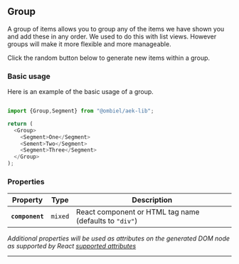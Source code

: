 ## Group

A group of items allows you to group any of the items we have shown you and add these in any order. We used to do this with list views. However groups will make it more flexible and more manageable.

Click the random button below to generate new items within a group.

### Basic usage

Here is an example of the basic usage of a group.

``` javascript

import {Group,Segment} from "@ombiel/aek-lib";

return (
  <Group>
    <Segment>One</Segment>
    <Sement>Two</Segment>
    <Segment>Three</Segment>
  </Group>
);

```

### Properties

Property              | Type       | Description
----------------------|------------| -----------
**`component`**       | `mixed`    | React component or HTML tag name (defaults to `"div"`)


_Additional properties will be used as attributes on the generated DOM node as supported by React [supported attributes](https://facebook.github.io/react/docs/tags-and-attributes.html#html-attributes)_

--------

<script>
  window.lorem = "Nulla vitae elit libero, a pharetra augue. Fusce dapibus, tellus ac cursus commodo, tortor mauris condimentum nibh, ut fermentum massa justo sit amet risus. Aenean lacinia bibendum nulla sed consectetur, tellus ac cursus commodo.";
</script>

<script type="text/aek-example" data-ex="148604109743705769279" >

  import {Group,Segment,Message,InfoMessage,Button,Header} from "@ombiel/aek-lib";

  return(
    <Group>
      <Header>Example</Header>
      <InfoMessage heading="Info">Groups can be used to vertical group Headers,Segments, Messages and Buttons</InfoMessage>
      <Message icon="rocket" dismissable>You can close me</Message>
      <Segment>{lorem}</Segment>
      <Button variation="alt">Click Me</Button>
    </Group>
  );
</script>

<!-- This demo is useful for testing but looks ugly in the docs so leave it out
<script type="text/aek-example" data-component="Example" data-ex="148604109743707974087" >

  var Group = require("@ombiel/aek-lib/react/components/group");
  var {CBox} = require("@ombiel/aek-lib/react/components/layout");
  var Segment = require("@ombiel/aek-lib/react/components/segment");
  var Button = require("@ombiel/aek-lib/react/components/button");
  var _ = require("@ombiel/aek-lib/utils");

  var themes = [null,null,null,"alt","prime"];
  var disabledOptions = [true,false,false,false];
  var invertedOptions = [true,false,false];
  var loadingOptions = [true,false,false,false];
  var alignOptions = ["left","left","left","right","center"];
  var images = _.times(5,()=>null).concat(_.range(1,6).map((i)=>`https://ph.ob1.nu/300/300?${i}`));
  var icons = ["home","rocket","inbox","loading notched circle","dashboard"].concat(_.times(5,()=>null));

  var loremShort = "Inceptos Nullam Sem";
  var lorem = "Maecenas faucibus mollis interdum. Aenean eu leo quam. Pellentesque ornare sem lacinia quam venenatis vestibulum.";
  var loremLong = "Vivamus sagittis lacus vel augue laoreet rutrum faucibus dolor auctor. Sed posuere consectetur est at lobortis. Nulla vitae elit libero, a pharetra augue."
  var loremOptions = [loremShort,lorem,loremLong];

  var components = [
    {
      name:"segment",
      component:Segment,
      props:{
        loading:loadingOptions,
        inverted:invertedOptions,
        theme:themes,
        ordinality:["primary","secondary","tertiary"],
        textAlign:alignOptions,
        children:loremOptions
      }
    },
    {
      name:"header",
      component:require("@ombiel/aek-lib/react/components/header"),
      props:{
        level:_.range(1,6),
        image:images,
        icon:icons,
        subtext:["Sub Header",null,null],
        textAlign:alignOptions,
        theme:themes,
        inverted:invertedOptions,
        children:function(props) {
          return `
            Level ${props.level} Header
            (${props.textAlign} aligned
            ${props.inverted && "inverted" || ""}
            ${props.theme && props.theme || ""})

          `;
        }
      }
    },
    {
      name:"button",
      component:Button,
      props:{
        active:[null,null,null,true],
        icon:icons,
        iconBox:[true,false],
        iconRight:[true,false],
        loading:loadingOptions,
        size:["mini","tiny","small","big","large","huge","massive"],
        variation:themes.concat(["positive","negative","primary","secondary","youtube",null,null,null]),
        children:function(props) {
          return _.titleCase(`${props.size} ${props.variation || ""} button`);
        }
      }
    },
    {
      name:"message",
      component:require("@ombiel/aek-lib/react/components/message"),
      props:{
        dismissable:[true],
        icon:icons,
        size:["small","medium","large","huge","massive"],
        theme:themes,
        children:loremOptions,
        heading:function(props) {
          return _.titleCase(`${props.size} ${props.theme || ""} message`);
        }
      }
    }
  ];

  var Example = React.createClass({

    shuffle:function() {

      this.children = _.times(5,function() {

        var comp = _.sample(components);
        var props = {};

        _.each(comp.props,function(val,key) {
          if(_.isFunction(val)) {
            props[key] = val(props);
          }
          else {
            props[key] = _.sample(val);
          }
        });

        return React.createElement(comp.component,props);
      });

      this.forceUpdate();
    },

    componentWillMount:function() {
      this.shuffle();
    },

    render:function() {
      return (
        <div>
          <Segment inverted textAlign="center">
            <p>Below is a Group of 5 random elements. Click the button to generate 5 new ones</p>
            <Button basic inverted onClick={this.shuffle}>Shuffle</Button>
          </Segment>
          <Group>{this.children}</Group>
        </div>
      );
    }
  });

</script>
-->
